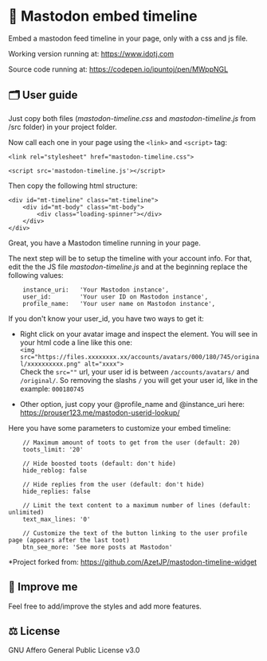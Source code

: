 # 🐘 Mastodon embed timeline

Embed a mastodon feed timeline in your page, only with a css and js file.

Working version running at:
<https://www.idotj.com>

Source code running at:
<https://codepen.io/ipuntoj/pen/MWppNGL>

## 🗂️ User guide

Just copy both files (*mastodon-timeline.css* and *mastodon-timeline.js* from /src folder) in your project folder.

Now call each one in your page using the `<link>` and `<script>` tag:
```
<link rel="stylesheet" href="mastodon-timeline.css">
```

```
<script src='mastodon-timeline.js'></script>
```

Then copy the following html structure:

```
<div id="mt-timeline" class="mt-timeline">
    <div id="mt-body" class="mt-body">
        <div class="loading-spinner"></div>
    </div>
</div>
```

Great, you have a Mastodon timeline running in your page.

The next step will be to setup the timeline with your account info.
For that, edit the the JS file *mastodon-timeline.js*  and at the beginning replace the following values:

```
    instance_uri:   'Your Mastodon instance',
    user_id:        'Your user ID on Mastodon instance',
    profile_name:   'Your user name on Mastodon instance',
```

If you don't know your user_id, you have two ways to get it:

- Right click on your avatar image and inspect the element. You will see in your html code a line like this one:  
`<img src="https://files.xxxxxxxx.xx/accounts/avatars/000/180/745/original/xxxxxxxxxx.png" alt="xxxx">`  
Check the `src=""` url, your user id is between `/accounts/avatars/` and `/original/`. So removing the slashs `/` you will get your user id, like in the example: `000180745`


- Other option, just copy your @profile_name and @instance_uri here:  
<a href="https://prouser123.me/mastodon-userid-lookup/" target="_blank" rel="noopener">https://prouser123.me/mastodon-userid-lookup/</a>

Here you have some parameters to customize your embed timeline:

```
    // Maximum amount of toots to get from the user (default: 20)
    toots_limit: '20'

    // Hide boosted toots (default: don't hide)
    hide_reblog: false

    // Hide replies from the user (default: don't hide)
    hide_replies: false

    // Limit the text content to a maximum number of lines (default: unlimited)
    text_max_lines: '0'

    // Customize the text of the button linking to the user profile page (appears after the last toot)
    btn_see_more: 'See more posts at Mastodon'

```

*Project forked from: https://github.com/AzetJP/mastodon-timeline-widget

## 🚀 Improve me

Feel free to add/improve the styles and add more features.

## ⚖️ License

GNU Affero General Public License v3.0
